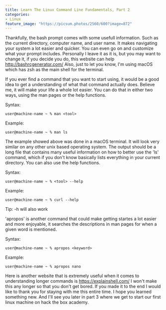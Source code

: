 ```yaml
---
title: Learn The Linux Command Line Fundamentals, Part 2
categories:
- Linux
feature_image: "https://picsum.photos/2560/600?image=872"
---
```


Thankfully, the bash prompt comes with some usefull information. Such as the current directory, computer name, and user name. It makes navigating your system a lot easier and quicker. You can even go on and customize what your prompt includes. Personally I leave it as it is, but you may want to change it, if you decide you do, this website can help http://bashrcgenerator.com/ Also, just to let you know, I'm using macOS which has zsh as the main shell for the terminal. 

If you ever find a command that you want to start using, it would be a good idea to get a understanding of what that command actually does. Believe me, it will make your life a whole lot easier. You can do that in either two ways, using the man pages or the help functions.

Syntax:

`user@machine-name ~ % man <tool>`

Example: 

`user@machine-name ~ % man ls`

The example showed above was done in a macOS terminal. It will look very similar on any other unix based operating system.
The output should be a long file that contains many useful information on how to better use the 'ls' command, which if you don't know basically lists everything in your current directory. You can also use the help functions.

Syntax:

`user@machine-name ~ % <tool> --help`

Example:

`user@machine-name ~ % curl --help`

Tip: -h will also work

'apropos' is another command that could make getting startes a lot easier and more enjoyable, it searches the descriptions in man pages for when a given word is mentioned.

Syntax: 

`user@machine-name ~ % apropos <keyword>`

Example:

`user@machine-name ~ % apropos nano`

Here is another website that is extremely useful when it comes to understanding longer commands is https://explainshell.com/ 
I won't make this any longer so that you don't get bored. If you made it to the end I would like to thank you for staying with me this entire time. I hope you learned something new. And I'll see you later in part 3 where we get to start our first linux machine on hack the box academy.